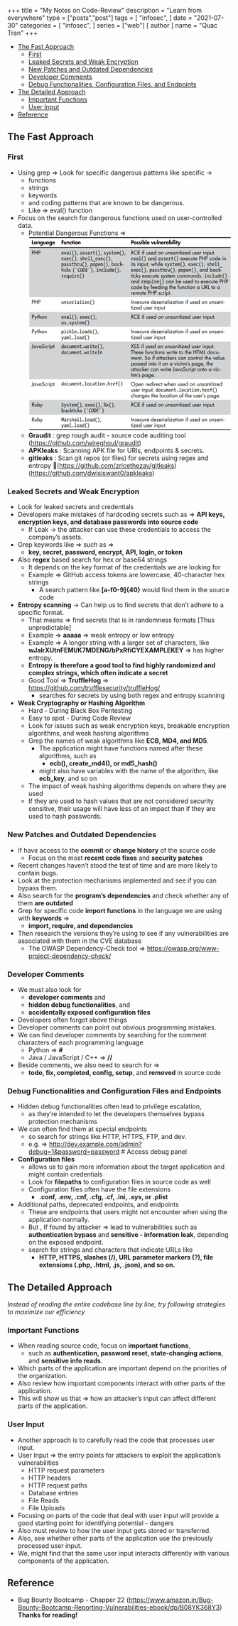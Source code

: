 +++
title = "My Notes on Code-Review"
description = "Learn from everywhere"
type = ["posts","post"]
tags = [
    "infosec",
]
date = "2021-07-30"
categories = [
    "infosec",
]
series = ["web"]
[ author ]
  name = "Quac Tran"
+++
* [The Fast Approach](#the-fast-approach)
    * [First](#first)
    * [Leaked Secrets and Weak Encryption](#leaked-secrets-and-weak-wncryption)
    * [New Patches and Outdated Dependencies](#new-patches-and-outdated-dependencies)
    * [Developer Comments](#developer-comments)
    * [Debug Functionalities, Configuration Files, and Endpoints](#debug-functionalities-and-configuration-files-and-endpoints)
* [The Detailed Approach](#the-detailed-approach)
    * [Important Functions](#important-functions)
    * [User Input](#user-input)
* [Reference](#reference)
## The Fast Approach
### First
- Using grep => Look for specific dangerous patterns like specific ->
    - functions
    - strings
    - keywords
    - and coding patterns that are known to be dangerous.
    - Like => eval() function
- Focus on the search for dangerous functions used on user-controlled data.
    - Potential Dangerous Functions =>
![](https://raw.githubusercontent.com/tranquac/Blog_Image/master/codereview/function_vuln.PNG)
    - **Graudit** : grep rough audit - source code auditing tool (https://github.com/wireghoul/graudit)
    - **APKleaks** : Scanning APK file for URIs, endpoints & secrets.
    - **gitleaks** : Scan git repos (or files) for secrets using regex and entropy 🔑(https://github.com/zricethezav/gitleaks)
 (https://github.com/dwisiswant0/apkleaks)
### Leaked Secrets and Weak Encryption
- Look for leaked secrets and credentials
- Developers make mistakes of hardcoding secrets such as => **API keys, encryption keys, and database passwords into source code**
    - If Leak -> the attacker can use these credentials to access the company’s assets.
- Grep keywords like => such as =>
    - **key, secret, password, encrypt, API, login, or token**
- Also **regex** based search for hex or base64 strings
    - It depends on the key format of the credentials we are looking for
    - Example => GitHub access tokens are lowercase, 40-character hex strings
        - A search pattern like **[a-f0-9]{40}** would find them in the source code
- **Entropy scanning** -> Can help us to find secrets that don’t adhere to a specific format.
    - That means => find secrets that is in randomness formats [Thus unpredictable]
    - Example => **aaaaa** => weak entropy or low entropy
    - Example => A longer string with a larger set of characters, like **wJalrXUtnFEMI/K7MDENG/bPxRfiCYEXAMPLEKEY** => has higher entropy.
    - **Entropy is therefore a good tool to find highly randomized and complex strings, which often indicate a secret**
    - Good Tool => **TruffleHog** => https://github.com/trufflesecurity/truffleHog/
        - searches for secrets by using both regex and entropy scanning
- **Weak Cryptography or Hashing Algorithm**
    - Hard - During Black Box Pentesting
    - Easy to spot - During Code Review
    - Look for issues such as weak encryption keys, breakable encryption algorithms, and weak hashing algorithms
    - Grep the names of weak algorithms like **ECB, MD4, and MD5**.
        - The application might have functions named after these algorithms, such as
            - **ecb(), create_md4(), or md5_hash()**
        - might also have variables with the name of the algorithm, like **ecb_key**, and so on
    - The impact of weak hashing algorithms depends on where they are used
    - If they are used to hash values that are not considered security sensitive, their usage will have less of an impact than if they are used to hash passwords.
### New Patches and Outdated Dependencies
- If have access to the **commit** or **change history** of the source code
    - Focus on the most **recent code fixes** and **security patches**
- Recent changes haven’t stood the test of time and are more likely to contain bugs.
- Look at the protection mechanisms implemented and see if you can bypass them.
- Also search for the **program’s dependencies** and check whether any of them **are outdated**
- Grep for specific code **import functions** in the language we are using with **keywords** =>
    - **import, require, and dependencies**
- Then research the versions they’re using to see if any vulnerabilities are associated with them in the CVE database
    - The OWASP Dependency-Check tool => https://owasp.org/www-project-dependency-check/
### Developer Comments
- We must also look for
    - **developer comments** and
    - **hidden debug functionalities**, and
    - **accidentally exposed configuration files**
- Developers often forgot above things
- Developer comments can point out obvious programming mistakes.
- We can find developer comments by searching for the comment characters of each programming language
    - Python => **#**
    - Java / JavaScript / C++ => **//**
- Beside comments, we also need to search for =>
    - **todo, fix, completed, config, setup**, and **removed** in source code
### Debug Functionalities and Configuration Files and Endpoints
- Hidden debug functionalities often lead to privilege escalation,
    - as they’re intended to let the developers themselves bypass protection mechanisms
- We can often find them at special endpoints
    - so search for strings like HTTP, HTTPS, FTP, and dev.
    - e.g. => http://dev.example.com/admin?debug=1&password=password # Access debug panel
- **Configuration files**
    - allows us to gain more information about the target application and might contain credentials
    - Look for **filepaths** to configuration files in source code as well
    - Configuration files often have the file extensions
        - **.conf, .env, .cnf, .cfg, .cf, .ini, .sys, or .plist**
- Additional paths, deprecated endpoints, and endpoints
    - These are endpoints that users might not encounter when using the application normally.
    - But , If found by attacker => lead to vulnerabilities such as **authentication bypass** and **sensitive   - information leak**, depending on the exposed endpoint.
    - search for strings and characters that indicate URLs like
        - **HTTP, HTTPS, slashes (/), URL parameter markers (?), file extensions (.php, .html, .js, .json), and so on.**
## The Detailed Approach
*Instead of reading the entire codebase line by line, try following strategies to maximize our efficiency*
### Important Functions
- When reading source code, focus on **important functions**,
    - such as **authentication, password reset, state-changing actions**, and **sensitive info reads**.
- Which parts of the application are important depend on the priorities of the organization.
- Also review how important components interact with other parts of the application.
- This will show us that => how an attacker’s input can affect different parts of the application.
### User Input
- Another approach is to carefully read the code that processes user input.
- User Input => the entry points for attackers to exploit the application’s vulnerabilities
    - HTTP request parameters
    - HTTP headers
    - HTTP request paths
    - Database entries
    - File Reads
    - File Uploads
- Focusing on parts of the code that deal with user input will provide a good starting point for identifying potential - dangers
- Also must review to how the user input gets stored or transferred.
- Also, see whether other parts of the application use the previously processed user input.
- We, might find that the same user input interacts differently with various components of the application.
## Reference
- Bug Bounty Bootcamp - Chapper 22 (https://www.amazon.in/Bug-Bounty-Bootcamp-Reporting-Vulnerabilities-ebook/dp/B08YK368Y3)\
**Thanks for reading!**



